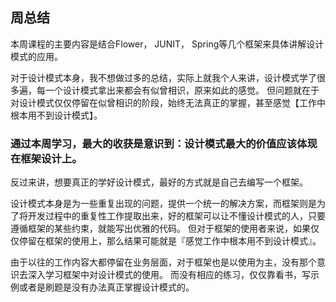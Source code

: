 ## 周总结

本周课程的主要内容是结合Flower， JUNIT， Spring等几个框架来具体讲解设计模式的应用。

对于设计模式本身，我不想做过多的总结，实际上就我个人来讲，设计模式学了很多遍，每一个设计模式拿出来都会有似曾相识，原来如此的感觉。
但问题就在于对设计模式仅仅停留在似曾相识的阶段，始终无法真正的掌握，甚至感觉【工作中根本用不到设计模式】。

### 通过本周学习，最大的收获是意识到：设计模式最大的价值应该体现在框架设计上。
反过来讲，想要真正的学好设计模式，最好的方式就是自己去编写一个框架。 

设计模式本身是为一些重复出现的问题，提供一个统一的解决方案，而框架则是为了将开发过程中的重复性工作提取出来，好的框架可以让不懂设计模式的人，只要遵循框架的某些约束，就能写出优雅的代码。 但对于框架的使用者来说，如果仅仅停留在框架的使用上，那么结果可能就是『感觉工作中根本用不到设计模式』。

由于以往的工作内容大都停留在业务层面，对于框架也是以使用为主，没有那个意识去深入学习框架中对设计模式的使用。  而没有相应的练习，仅仅靠看书，写示例或者是刷题是没有办法真正掌握设计模式的。